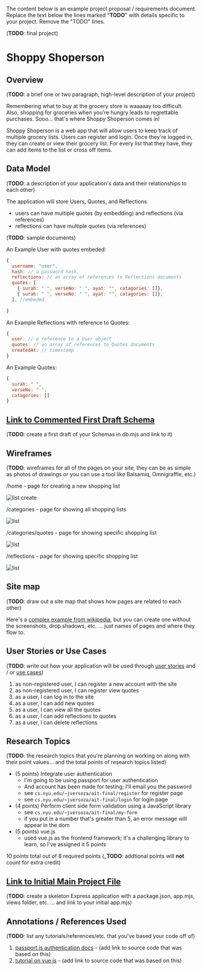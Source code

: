 The content below is an example project proposal / requirements document. Replace the text below the lines marked "__TODO__" with details specific to your project. Remove the "TODO" lines.

(__TODO__: final project)

# Shoppy Shoperson 

## Overview

(__TODO__: a brief one or two paragraph, high-level description of your project)

Remembering what to buy at the grocery store is waaaaay too difficult. Also, shopping for groceries when you're hungry leads to regrettable purchases. Sooo... that's where Shoppy Shoperson comes in!

Shoppy Shoperson is a web app that will allow users to keep track of multiple grocery lists. Users can register and login. Once they're logged in, they can create or view their grocery list. For every list that they have, they can add items to the list or cross off items.


## Data Model

(__TODO__: a description of your application's data and their relationships to each other) 

The application will store Users, Quotes, and Reflections

* users can have multiple quotes (by embedding) and reflections (via references)
* reflections can have multiple quotes (via references)

(__TODO__: sample documents)

An Example User with quotes embeded:

```javascript
{
  username: "user",
  hash: // a password hash,
  reflections: // an array of references to Reflections documents
  quotes: [
    { surah: " ", verseNo: " ", ayat: "", catagories: []},
    { surah: " ", verseNo: " ", ayat: "", catagories: []},
  ], //embeded
  
}
```

An Example Reflections with reference to Quotes:

```javascript
{
  user: // a reference to a User object
  quotes: // an array of references to Quotes documents
  createdAt: // timestamp
}
```
An Example Quotes:

```javascript
{
  surah: " ",
  verseNo: " ",
  catagories: []
}
```


## [Link to Commented First Draft Schema](db.mjs) 

(__TODO__: create a first draft of your Schemas in db.mjs and link to it)

## Wireframes

(__TODO__: wireframes for all of the pages on your site; they can be as simple as photos of drawings or you can use a tool like Balsamiq, Omnigraffle, etc.)

/home - page for creating a new shopping list

![list create](documentation/list-create.png)

/categories - page for showing all shopping lists

![list](documentation/list.png)

/categories/quotes - page for showing specific shopping list

![list](documentation/list-slug.png)

/reflections - page for showing specific shopping list

![list](documentation/list-slug.png)

## Site map

(__TODO__: draw out a site map that shows how pages are related to each other)

Here's a [complex example from wikipedia](https://upload.wikimedia.org/wikipedia/commons/2/20/Sitemap_google.jpg), but you can create one without the screenshots, drop shadows, etc. ... just names of pages and where they flow to.

## User Stories or Use Cases

(__TODO__: write out how your application will be used through [user stories](http://en.wikipedia.org/wiki/User_story#Format) and / or [use cases](https://en.wikipedia.org/wiki/Use_case))

1. as non-registered user, I can register a new account with the site
2. as non-registered user, I can register view quotes
3. as a user, I can log in to the site
4. as a user, I can add new quotes
5. as a user, I can view all the quotes
6. as a user, I can add reflections to quotes
7. as a user, I can delete reflections

## Research Topics

(__TODO__: the research topics that you're planning on working on along with their point values... and the total points of research topics listed)

* (5 points) Integrate user authentication
    * I'm going to be using passport for user authentication
    * And account has been made for testing; I'll email you the password
    * see <code>cs.nyu.edu/~jversoza/ait-final/register</code> for register page
    * see <code>cs.nyu.edu/~jversoza/ait-final/login</code> for login page
* (4 points) Perform client side form validation using a JavaScript library
    * see <code>cs.nyu.edu/~jversoza/ait-final/my-form</code>
    * if you put in a number that's greater than 5, an error message will appear in the dom
* (5 points) vue.js
    * used vue.js as the frontend framework; it's a challenging library to learn, so I've assigned it 5 points

10 points total out of 8 required points (___TODO__: addtional points will __not__ count for extra credit)


## [Link to Initial Main Project File](app.mjs) 

(__TODO__: create a skeleton Express application with a package.json, app.mjs, views folder, etc. ... and link to your initial app.mjs)

## Annotations / References Used

(__TODO__: list any tutorials/references/etc. that you've based your code off of)

1. [passport.js authentication docs](http://passportjs.org/docs) - (add link to source code that was based on this)
2. [tutorial on vue.js](https://vuejs.org/v2/guide/) - (add link to source code that was based on this)

